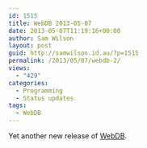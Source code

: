 ```yaml
---
id: 1515
title: WebDB 2013-05-07
date: 2013-05-07T11:19:16+00:00
author: Sam Wilson
layout: post
guid: http://samwilson.id.au/?p=1515
permalink: /2013/05/07/webdb-2/
views:
  - "429"
categories:
  - Programming
  - Status updates
tags:
  - WebDB
---
```

Yet another new release of [WebDB](/webdb).